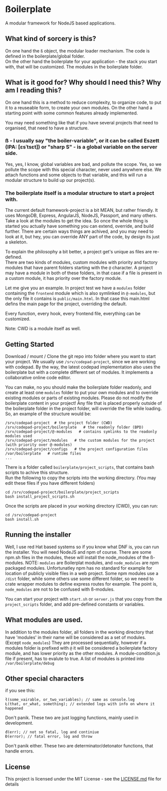 # ßoilerplate

A modular framework for NodeJS based applications.

## What kind of sorcery is this?

On one hand the `ß` object, the modular loader mechanism. The code is defined in the boilerplate/global folder.  
On the other hand the boilerplate for your application - the stack you start with, that will be customized. The modules in the boilerplate folder.  

## What is it good for? Why should I need this? Why am I reading this?

On one hand this is a method to reduce complexity, to organize code, to put it to a reuseable form, to create your own modules.
On the other hand a starting point with some common features already implemented.

You may need something like that if you have several projects that need to organised, that need to have a structure.

### ß - I usually say "the boiler-variable", or it can be called Eszett (IPA: [ɛsˈtsɛt]) or "sharp S" - is a global variable on the server side.

Yes, yes, I know, global variables are bad, and pollute the scope. Yes, so we pollute the scope with this special character, never used anywhere else.
We attach functions and some objects to that variable, and this will run a modular structure to build up our project(s).

### The boilerplate itself is a modular structure to start a project with. 

The current default framework-project is a bit MEAN, but rather friendly. It uses MongoDB, Express, AngularJS, NodeJS, Passport, and many others. 
Take a look at the modules to get the idea. So once the whole thing is started you actually have something you can extend, override, and build further.
There are certain ways things are achived, and you may need to look at it, but hey, you can override ANY part of the code, by design its just a skeleton.

To explain the philosophy a bit better, a project get's unique as files are re-defined.  
There are two kinds of modules, custom modules with priority and factory modules that have parent folders starting with the `@` character.
A project may have a module in both of these folders, in that case if a file is present in a custom module, it has priority over the factory module.

Let me give you an example. In project test we have a `modules` folder containing the `frontend` module which is also symlinked in `@-modules`, but the only file it contains is `public/main.html`.
In that case this main.html defins the main page for the project, overriding the default.

Every function, every hook, every frontend file, everything can be customized.

Note: CWD is a module itself as well.

## Getting Started

Download / mount / Clone the git repo into folder where you want to start your project. We usually use `/srv/codepad-project`, since we are working with codepad. 
By the way, the latest codepad implementation also uses the boilerplate but with a complete different set of modules. It implements a collaborative online code editor.

You can make, no you should make the boilerplate folder readonly, and create at least one `modules` folder to put your own modules and to override existing modules or parts of existing modules.
Please do not modify the boilerplate content in your project! Any file that is placed properly outside of the boilerplate folder in the project folder, will override the file while loading.
So, an example of the structure would be:
```
/srv/codepad-project  # the project folder (CWD)
/srv/codepad-project/boilerplate   # the readonly folder (BPD)
/srv/codepad-project/@-modules   # contains symlinks to the readonly modules used
/srv/codepad-project/modules   # the custom modules for the project (with priority over @-modules)
/srv/codepad-project/configs   # the project configuration files
/var/boilerplate   # runtime files
...
```
There is a folder called `boilerplate/project_scripts`, that contains bash scripts to achive this structure.  
Run the following to copy the scripts into the working directory. (You may edit these files if you have different folders)
``` 
cd /srv/codepad-project/boilerplate/project_scripts
bash install_project_scripts.sh
```
Once the scripts are placed in your working directory (CWD), you can run:
```
cd /srv/codepad-project 
bash install.sh
```

## Running the installer

Well, I use red Hat based systems so if you know what DNF is, you can run the installer.
You will need NodeJS and npm of course. There are some npm.sh files in the modules, these will install the node_modules of the ß-modules.
NOTE: `modules` are ßoilerplat modules, and `node_modules` are npm packaged modules. Unfortunatley npm has no standard for example for location of publicly visible files in a web project. Some npm modules use a `/dist` folder, while some others use some different folder, so we need to crate wrapper modules to define express routes for example. The point is, `node_modules` are not to be confused with ß-modules.

You can start your project with `start.sh` or `server.js` that you copy from the `project_scripts` folder, and add pre-defined constants or variables.

## What modules are used.

In addition to the modules folder, all folders in the working directory that have 'modules' in their name will be considered as a set of modules. (Except `node_modules`)
They are processed sequentially, however if a modules folder is prefixed with `@` it will be considered a boilerplate factory module, and has lower priority as the other modules. 
A module-condition.js file if present, has to evalute to true. A list of modules is printed into `/var/boilerplate/debug` 

## Other special characters

if you see this:
```
ł(some_vairable, or_two_variables); // same as console.log
Ł(that, or_what, something); // extended logs with info on where it happened
```
Don't panik. These two are just logging functions, mainly used in development.

```
đ(err); // not so fatal, log and continiue
Đ(error); // fatal error, log and throw
```

Don't panik either. These two are determinator/detonator functions, that handle errors.

## License

This project is licensed under the MIT License - see the [LICENSE.md](LICENSE.md) file for details
